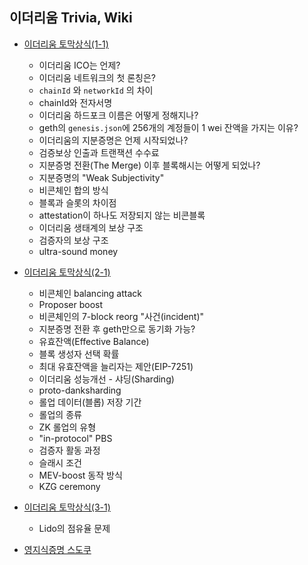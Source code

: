 ## 이더리움 Trivia, Wiki 

- [이더리움 토막상식(1-1)](https://github.com/boyd-dev/eth-trivia/blob/main/01)
  - 이더리움 ICO는 언제?
  - 이더리움 네트워크의 첫 론칭은?
  - `chainId` 와 `networkId` 의 차이  
  - chainId와 전자서명  
  - 이더리움 하드포크 이름은 어떻게 정해지나?
  - geth의 `genesis.json`에 256개의 계정들이 1 wei 잔액을 가지는 이유?
  - 이더리움의 지분증명은 언제 시작되었나? 
  - 검증보상 인출과 트랜잭션 수수료 
  - 지분증명 전환(The Merge) 이후 블록해시는 어떻게 되었나? 
  - 지분증명의 "Weak Subjectivity" 
  - 비콘체인 합의 방식 
  - 블록과 슬롯의 차이점
  - attestation이 하나도 저장되지 않는 비콘블록
  - 이더리움 생태계의 보상 구조
  - 검증자의 보상 구조 
  - ultra-sound money
  

- [이더리움 토막상식(2-1)](https://github.com/boyd-dev/eth-trivia/tree/main/02)
  - 비콘체인 balancing attack
  - Proposer boost
  - 비콘체인의 7-block reorg "사건(incident)"
  - 지분증명 전환 후 geth만으로 동기화 가능?
  - 유효잔액(Effective Balance)
  - 블록 생성자 선택 확률 
  - 최대 유효잔액을 늘리자는 제안(EIP-7251)
  - 이더리움 성능개선 - 샤딩(Sharding)
  - proto-danksharding
  - 롤업 데이터(블롭) 저장 기간
  - 롤업의 종류  
  - ZK 롤업의 유형
  - "in-protocol" PBS 
  - 검증자 활동 과정  
  - 슬래시 조건
  - MEV-boost 동작 방식
  - KZG ceremony

- [이더리움 토막상식(3-1)](https://github.com/boyd-dev/eth-trivia/tree/main/04)
  - Lido의 점유율 문제  


- [영지식증명 스도쿠](https://github.com/boyd-dev/eth-trivia/tree/main/03)
